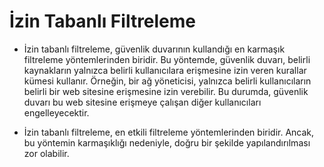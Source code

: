 # İzin Tabanlı Filtreleme

* İzin tabanlı filtreleme, güvenlik duvarının kullandığı en karmaşık filtreleme yöntemlerinden biridir. Bu yöntemde, güvenlik duvarı, belirli kaynakların yalnızca belirli kullanıcılara erişmesine izin veren kurallar kümesi kullanır. Örneğin, bir ağ yöneticisi, yalnızca belirli kullanıcıların belirli bir web sitesine erişmesine izin verebilir. Bu durumda, güvenlik duvarı bu web sitesine erişmeye çalışan diğer kullanıcıları engelleyecektir.

* İzin tabanlı filtreleme, en etkili filtreleme yöntemlerinden biridir. Ancak, bu yöntemin karmaşıklığı nedeniyle, doğru bir şekilde yapılandırılması zor olabilir.